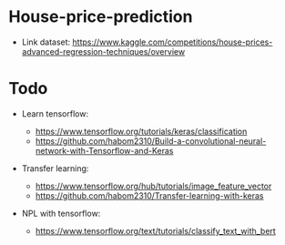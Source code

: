 # House-price-prediction

- Link dataset: https://www.kaggle.com/competitions/house-prices-advanced-regression-techniques/overview

# Todo
- Learn tensorflow: 
  - https://www.tensorflow.org/tutorials/keras/classification
  - https://github.com/habom2310/Build-a-convolutional-neural-network-with-Tensorflow-and-Keras

- Transfer learning: 
  - https://www.tensorflow.org/hub/tutorials/image_feature_vector
  - https://github.com/habom2310/Transfer-learning-with-keras

- NPL with tensorflow:
  - https://www.tensorflow.org/text/tutorials/classify_text_with_bert
